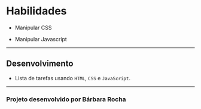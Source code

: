 # Habilidades

- Manipular CSS

- Manipular Javascript

--- 

## Desenvolvimento

- Lista de tarefas usando `HTML`, `CSS` e `JavaScript`.

---

### Projeto desenvolvido por Bárbara Rocha

